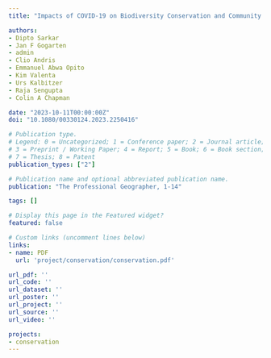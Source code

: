 ```yaml
---
title: "Impacts of COVID-19 on Biodiversity Conservation and Community Networks at Kibale National Park, Uganda"

authors:
- Dipto Sarkar 
- Jan F Gogarten 
- admin
- Clio Andris
- Emmanuel Abwa Opito 
- Kim Valenta 
- Urs Kalbitzer 
- Raja Sengupta 
- Colin A Chapman 

date: "2023-10-11T00:00:00Z"
doi: "10.1080/00330124.2023.2250416"

# Publication type.
# Legend: 0 = Uncategorized; 1 = Conference paper; 2 = Journal article;
# 3 = Preprint / Working Paper; 4 = Report; 5 = Book; 6 = Book section;
# 7 = Thesis; 8 = Patent
publication_types: ["2"]

# Publication name and optional abbreviated publication name.
publication: "The Professional Geographer, 1-14"

tags: []

# Display this page in the Featured widget?
featured: false

# Custom links (uncomment lines below)
links:
- name: PDF
  url: 'project/conservation/conservation.pdf'

url_pdf: ''
url_code: ''
url_dataset: ''
url_poster: ''
url_project: ''
url_source: ''
url_video: ''

projects:
- conservation
---
```

